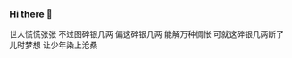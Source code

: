 ### Hi there 👋

世人慌慌张张
不过图碎银几两
偏这碎银几两
能解万种惆怅
可就这碎银几两断了儿时梦想
让少年染上沧桑

<!--
**er2q/er2q** is a ✨ _special_ ✨ repository because its `README.md` (this file) appears on your GitHub profile.

Here are some ideas to get you started:

- 🔭 I’m currently working on ...
- 🌱 I’m currently learning ...
- 👯 I’m looking to collaborate on ...
- 🤔 I’m looking for help with ...
- 💬 Ask me about ...
- 📫 How to reach me: ...
- 😄 Pronouns: ...
- ⚡ Fun fact: ...
-->
